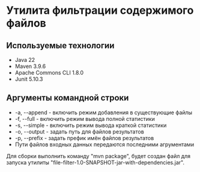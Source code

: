 # Утилита фильтрации содержимого файлов

## Используемые технологии

- Java 22
- Maven 3.9.6
- Apache Commons CLI 1.8.0
- Junit 5.10.3

## Аргументы командной строки

- -a, --append - включить режим добавления в существующие файлы
- -f, --full - включить режим вывода полной статистики
- -s, --simple - включить режим вывода краткой статистики
- -o, --output - задать путь для файлов результатов
- -p, --prefix - задать префик имён файлов результатов
- Пути файлов входных данных передаются последними агрументами

Для сборки выполнить команду "mvn package", будет создан файл
для запуска утилиты
"file-filter-1.0-SNAPSHOT-jar-with-dependencies.jar".
